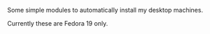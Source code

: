 Some simple modules to automatically install my desktop machines.

Currently these are Fedora 19 only.